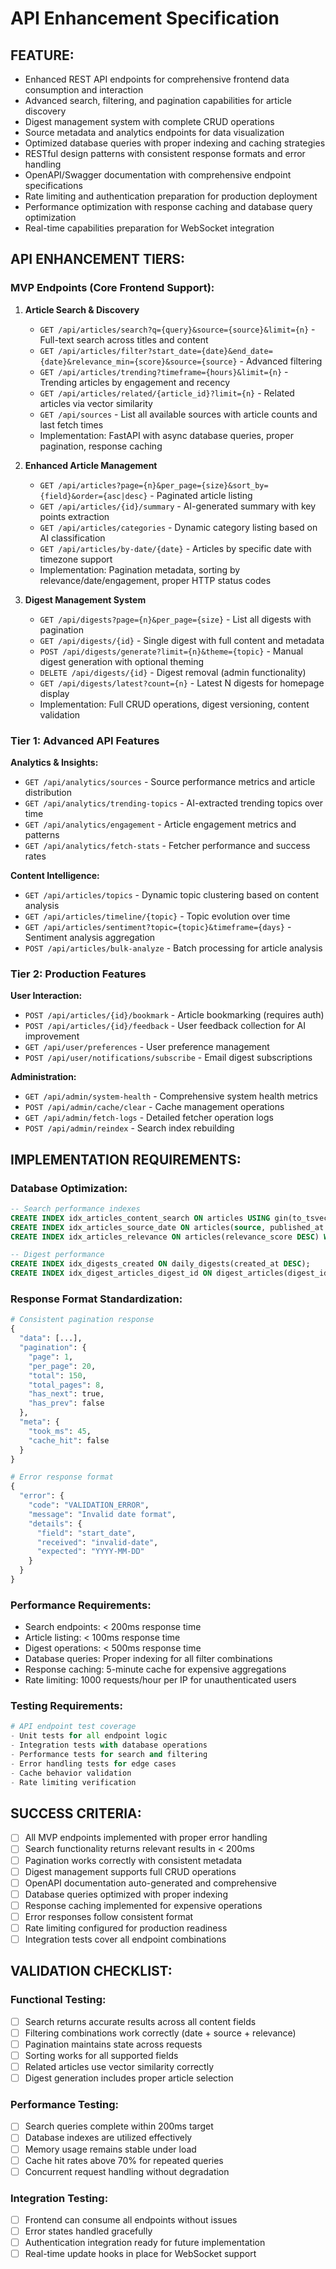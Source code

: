 # API Enhancement Specification

## FEATURE:

- Enhanced REST API endpoints for comprehensive frontend data consumption and interaction
- Advanced search, filtering, and pagination capabilities for article discovery
- Digest management system with complete CRUD operations
- Source metadata and analytics endpoints for data visualization
- Optimized database queries with proper indexing and caching strategies
- RESTful design patterns with consistent response formats and error handling
- OpenAPI/Swagger documentation with comprehensive endpoint specifications
- Rate limiting and authentication preparation for production deployment
- Performance optimization with response caching and database query optimization
- Real-time capabilities preparation for WebSocket integration

## API ENHANCEMENT TIERS:

### MVP Endpoints (Core Frontend Support):

1. **Article Search & Discovery**
   - `GET /api/articles/search?q={query}&source={source}&limit={n}` - Full-text search across titles and content
   - `GET /api/articles/filter?start_date={date}&end_date={date}&relevance_min={score}&source={source}` - Advanced filtering
   - `GET /api/articles/trending?timeframe={hours}&limit={n}` - Trending articles by engagement and recency
   - `GET /api/articles/related/{article_id}?limit={n}` - Related articles via vector similarity
   - `GET /api/sources` - List all available sources with article counts and last fetch times
   - Implementation: FastAPI with async database queries, proper pagination, response caching

2. **Enhanced Article Management**
   - `GET /api/articles?page={n}&per_page={size}&sort_by={field}&order={asc|desc}` - Paginated article listing
   - `GET /api/articles/{id}/summary` - AI-generated summary with key points extraction
   - `GET /api/articles/categories` - Dynamic category listing based on AI classification
   - `GET /api/articles/by-date/{date}` - Articles by specific date with timezone support
   - Implementation: Pagination metadata, sorting by relevance/date/engagement, proper HTTP status codes

3. **Digest Management System**
   - `GET /api/digests?page={n}&per_page={size}` - List all digests with pagination
   - `GET /api/digests/{id}` - Single digest with full content and metadata
   - `POST /api/digests/generate?limit={n}&theme={topic}` - Manual digest generation with optional theming
   - `DELETE /api/digests/{id}` - Digest removal (admin functionality)
   - `GET /api/digests/latest?count={n}` - Latest N digests for homepage display
   - Implementation: Full CRUD operations, digest versioning, content validation

### Tier 1: Advanced API Features

**Analytics & Insights:**
- `GET /api/analytics/sources` - Source performance metrics and article distribution
- `GET /api/analytics/trending-topics` - AI-extracted trending topics over time
- `GET /api/analytics/engagement` - Article engagement metrics and patterns
- `GET /api/analytics/fetch-stats` - Fetcher performance and success rates

**Content Intelligence:**
- `GET /api/articles/topics` - Dynamic topic clustering based on content analysis
- `GET /api/articles/timeline/{topic}` - Topic evolution over time
- `GET /api/articles/sentiment?topic={topic}&timeframe={days}` - Sentiment analysis aggregation
- `POST /api/articles/bulk-analyze` - Batch processing for article analysis

### Tier 2: Production Features

**User Interaction:**
- `POST /api/articles/{id}/bookmark` - Article bookmarking (requires auth)
- `POST /api/articles/{id}/feedback` - User feedback collection for AI improvement
- `GET /api/user/preferences` - User preference management
- `POST /api/user/notifications/subscribe` - Email digest subscriptions

**Administration:**
- `GET /api/admin/system-health` - Comprehensive system health metrics
- `POST /api/admin/cache/clear` - Cache management operations
- `GET /api/admin/fetch-logs` - Detailed fetcher operation logs
- `POST /api/admin/reindex` - Search index rebuilding

## IMPLEMENTATION REQUIREMENTS:

### Database Optimization:
```sql
-- Search performance indexes
CREATE INDEX idx_articles_content_search ON articles USING gin(to_tsvector('english', title || ' ' || content));
CREATE INDEX idx_articles_source_date ON articles(source, published_at DESC);
CREATE INDEX idx_articles_relevance ON articles(relevance_score DESC) WHERE relevance_score IS NOT NULL;

-- Digest performance
CREATE INDEX idx_digests_created ON daily_digests(created_at DESC);
CREATE INDEX idx_digest_articles_digest_id ON digest_articles(digest_id);
```

### Response Format Standardization:
```python
# Consistent pagination response
{
  "data": [...],
  "pagination": {
    "page": 1,
    "per_page": 20,
    "total": 150,
    "total_pages": 8,
    "has_next": true,
    "has_prev": false
  },
  "meta": {
    "took_ms": 45,
    "cache_hit": false
  }
}

# Error response format
{
  "error": {
    "code": "VALIDATION_ERROR",
    "message": "Invalid date format",
    "details": {
      "field": "start_date",
      "received": "invalid-date",
      "expected": "YYYY-MM-DD"
    }
  }
}
```

### Performance Requirements:
- Search endpoints: < 200ms response time
- Article listing: < 100ms response time
- Digest operations: < 500ms response time
- Database queries: Proper indexing for all filter combinations
- Response caching: 5-minute cache for expensive aggregations
- Rate limiting: 1000 requests/hour per IP for unauthenticated users

### Testing Requirements:
```python
# API endpoint test coverage
- Unit tests for all endpoint logic
- Integration tests with database operations
- Performance tests for search and filtering
- Error handling tests for edge cases
- Cache behavior validation
- Rate limiting verification
```

## SUCCESS CRITERIA:

- [ ] All MVP endpoints implemented with proper error handling
- [ ] Search functionality returns relevant results in < 200ms
- [ ] Pagination works correctly with consistent metadata
- [ ] Digest management supports full CRUD operations
- [ ] OpenAPI documentation auto-generated and comprehensive
- [ ] Database queries optimized with proper indexing
- [ ] Response caching implemented for expensive operations
- [ ] Error responses follow consistent format
- [ ] Rate limiting configured for production readiness
- [ ] Integration tests cover all endpoint combinations

## VALIDATION CHECKLIST:

### Functional Testing:
- [ ] Search returns accurate results across all content fields
- [ ] Filtering combinations work correctly (date + source + relevance)
- [ ] Pagination maintains state across requests
- [ ] Sorting works for all supported fields
- [ ] Related articles use vector similarity correctly
- [ ] Digest generation includes proper article selection

### Performance Testing:
- [ ] Search queries complete within 200ms target
- [ ] Database indexes are utilized effectively
- [ ] Memory usage remains stable under load
- [ ] Cache hit rates above 70% for repeated queries
- [ ] Concurrent request handling without degradation

### Integration Testing:
- [ ] Frontend can consume all endpoints without issues
- [ ] Error states handled gracefully
- [ ] Authentication integration ready for future implementation
- [ ] Real-time update hooks in place for WebSocket support